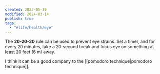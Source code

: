 ```yaml
---
created: 2023-05-30
modified: 2024-03-14
publish: true
tags:
  - "#life/health/eye"
---
```

The **20-20-20** rule can be used to prevent eye strains. Set a timer, and for every 20 minutes, take a 20-second break and focus eye on something at least 20 feet (6 m) away.

I think it can be a good company to the [[pomodoro technique|pomodoro technique]].